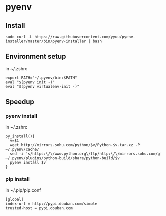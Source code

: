 # pyenv

## Install

```text
sudo curl -L https://raw.githubusercontent.com/yyuu/pyenv-installer/master/bin/pyenv-installer | bash
```

## Environment setup

in ~/.zshrc

```text
export PATH="~/.pyenv/bin:$PATH"
eval "$(pyenv init -)"
eval "$(pyenv virtualenv-init -)"
```

## Speedup

### pyenv install

in ~/.zshrc

```text
py_install(){
  v=$1
  wget http://mirrors.sohu.com/python/$v/Python-$v.tar.xz -P ~/.pyenv/cache/
  sed -i 's/https:\/\/www.python.org\/ftp/http:\/\/mirrors.sohu.com/g' ~/.pyenv/plugins/python-build/share/python-build/$v
  pyenv install $v
}
```

### pip install

in ~/.pip/pip.conf

```text
[global]
index-url = http://pypi.douban.com/simple
trusted-host = pypi.douban.com
```

